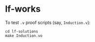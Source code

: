 # lf-works
To test `.v` proof scripts (say, `Induction.v`):

```
cd lf-solutions
make Induction.vo
```
